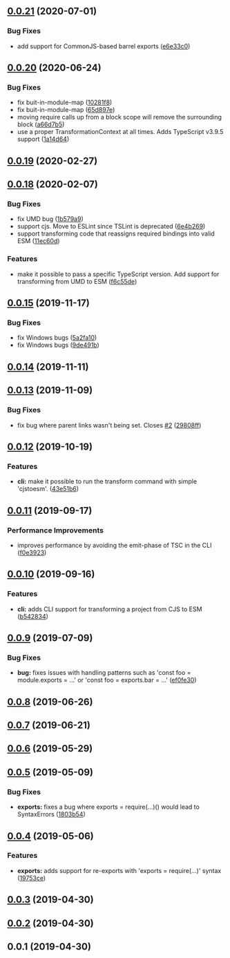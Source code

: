## [0.0.21](https://github.com/wessberg/cjstoesm/compare/v0.0.20...v0.0.21) (2020-07-01)

### Bug Fixes

- add support for CommonJS-based barrel exports ([e6e33c0](https://github.com/wessberg/cjstoesm/commit/e6e33c000cd94c216284af41b16c4f0d41b2f57e))

## [0.0.20](https://github.com/wessberg/cjstoesm/compare/v0.0.19...v0.0.20) (2020-06-24)

### Bug Fixes

- fix buit-in-module-map ([10281f8](https://github.com/wessberg/cjstoesm/commit/10281f8ce48e7b423672aee305b2f3b8ee975a59))
- fix buit-in-module-map ([65d897e](https://github.com/wessberg/cjstoesm/commit/65d897ef066f77627f2982ab436a8e1ab46c4e58))
- moving require calls up from a block scope will remove the surrounding block ([a66d7b5](https://github.com/wessberg/cjstoesm/commit/a66d7b5d5f5e5b232b0a37874f2d5d1678d54a4f))
- use a proper TransformationContext at all times. Adds TypeScript v3.9.5 support ([1a14d64](https://github.com/wessberg/cjstoesm/commit/1a14d64e5ac26a6d8086dcf31f3e859d587aee3d))

## [0.0.19](https://github.com/wessberg/cjstoesm/compare/v0.0.18...v0.0.19) (2020-02-27)

## [0.0.18](https://github.com/wessberg/cjstoesm/compare/v0.0.15...v0.0.18) (2020-02-07)

### Bug Fixes

- fix UMD bug ([1b579a9](https://github.com/wessberg/cjstoesm/commit/1b579a9d394983d94cf58082816ec8588a7a67e7))
- support cjs. Move to ESLint since TSLint is deprecated ([6e4b269](https://github.com/wessberg/cjstoesm/commit/6e4b26904f5e6381c32d4a62ab07f7602ae0708e))
- support transforming code that reassigns required bindings into valid ESM ([11ec60d](https://github.com/wessberg/cjstoesm/commit/11ec60d43d35b421d5f3659d283f0a50c235d5b5))

### Features

- make it possible to pass a specific TypeScript version. Add support for transforming from UMD to ESM ([f6c55de](https://github.com/wessberg/cjstoesm/commit/f6c55de32ac27b4fb914ad5f242aa78c22b5b3d0))

## [0.0.15](https://github.com/wessberg/cjstoesm/compare/v0.0.14...v0.0.15) (2019-11-17)

### Bug Fixes

- fix Windows bugs ([5a2fa10](https://github.com/wessberg/cjstoesm/commit/5a2fa10c584c808f95022981c56f631702ca595c))
- fix Windows bugs ([9de491b](https://github.com/wessberg/cjstoesm/commit/9de491b80bb7b3f0d0f302afed114e90b613cb6a))

## [0.0.14](https://github.com/wessberg/cjstoesm/compare/v0.0.13...v0.0.14) (2019-11-11)

## [0.0.13](https://github.com/wessberg/cjstoesm/compare/v0.0.12...v0.0.13) (2019-11-09)

### Bug Fixes

- fix bug where parent links wasn't being set. Closes [#2](https://github.com/wessberg/cjstoesm/issues/2) ([29808ff](https://github.com/wessberg/cjstoesm/commit/29808ff8f74a811f25603ecc7a74893a9a1f4d61))

## [0.0.12](https://github.com/wessberg/cjstoesm/compare/v0.0.11...v0.0.12) (2019-10-19)

### Features

- **cli:** make it possible to run the transform command with simple 'cjstoesm'. ([43e51b6](https://github.com/wessberg/cjstoesm/commit/43e51b6a15f85c2b5f95e56c42059a49d48c0bb4))

## [0.0.11](https://github.com/wessberg/cjstoesm/compare/v0.0.10...v0.0.11) (2019-09-17)

### Performance Improvements

- improves performance by avoiding the emit-phase of TSC in the CLI ([f0e3923](https://github.com/wessberg/cjstoesm/commit/f0e39233d63cecfc3c919e2d71b1c8c9ab1ab6de))

## [0.0.10](https://github.com/wessberg/cjstoesm/compare/v0.0.9...v0.0.10) (2019-09-16)

### Features

- **cli:** adds CLI support for transforming a project from CJS to ESM ([b542834](https://github.com/wessberg/cjstoesm/commit/b5428345abb918901f8e471d81f200440f0ac068))

## [0.0.9](https://github.com/wessberg/cjstoesm/compare/v0.0.8...v0.0.9) (2019-07-09)

### Bug Fixes

- **bug:** fixes issues with handling patterns such as 'const foo = module.exports = ...' or 'const foo = exports.bar = ...' ([ef0fe30](https://github.com/wessberg/cjstoesm/commit/ef0fe303d355b15e68fcdf836277270748f517e2))

## [0.0.8](https://github.com/wessberg/cjstoesm/compare/v0.0.7...v0.0.8) (2019-06-26)

## [0.0.7](https://github.com/wessberg/cjstoesm/compare/v0.0.6...v0.0.7) (2019-06-21)

## [0.0.6](https://github.com/wessberg/cjstoesm/compare/v0.0.5...v0.0.6) (2019-05-29)

## [0.0.5](https://github.com/wessberg/cjstoesm/compare/v0.0.4...v0.0.5) (2019-05-09)

### Bug Fixes

- **exports:** fixes a bug where exports = require(...)() would lead to SyntaxErrors ([1803b54](https://github.com/wessberg/cjstoesm/commit/1803b54c80a23540311cd7f92095af2eeb7f804a))

## [0.0.4](https://github.com/wessberg/cjstoesm/compare/v0.0.3...v0.0.4) (2019-05-06)

### Features

- **exports:** adds support for re-exports with 'exports = require(...)' syntax ([19753ce](https://github.com/wessberg/cjstoesm/commit/19753cef73ece3af39687ff49819a0ff388cc710))

## [0.0.3](https://github.com/wessberg/cjstoesm/compare/v0.0.2...v0.0.3) (2019-04-30)

## [0.0.2](https://github.com/wessberg/cjstoesm/compare/v0.0.1...v0.0.2) (2019-04-30)

## 0.0.1 (2019-04-30)
